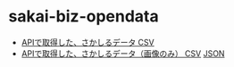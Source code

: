 # sakai-biz-opendata

- [APIで取得した、さかしるデータ CSV](https://codeforosaka.github.io/sakai-biz-opendata/company_all.csv)
- [APIで取得した、さかしるデータ（画像のみ） CSV](https://codeforosaka.github.io/sakai-biz-opendata/company_images.csv) [JSON](https://codeforosaka.github.io/sakai-biz-opendata/company_images.json)

